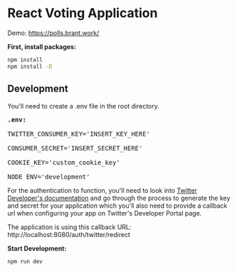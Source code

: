 # React Voting Application
Demo: https://polls.brant.work/

<b>First, install packages:</b>
``` bash
npm install
npm install -D
```

## Development
You'll need to create a .env file in the root directory.
<pre>
<b>.env:</b>

TWITTER_CONSUMER_KEY='INSERT_KEY_HERE'

CONSUMER_SECRET='INSERT_SECRET_HERE'

COOKIE_KEY='custom_cookie_key'

NODE_ENV='development'
</pre>

For the authentication to function, you'll need to look into <a href="https://developer.twitter.com/en/docs">Twitter Developer's documentation</a> 
and go through the process to generate the key and secret for your application which you'll also need to 
provide a callback url when configuring your app on Twitter's Developer Portal page.

The application is using this callback URL: http://localhost:8080/auth/twitter/redirect

<b>Start Development:</b>
``` bash
npm run dev
```
